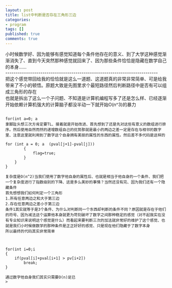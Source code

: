 ```yaml
---
layout: post
title: list中判断是否存在三角形三边
categories:
- program
tags: []
published: true
comments: true
---
```

<p>小时候数学好、因为能够有感觉知道每个条件他存在的意义、到了大学这种感觉渐渐消失了、直到今天突然那种感觉就回来了、因为那些条件恰恰是隐藏在数学自己的本身……<br />
--------------------------------------------------------------------------<br />
把这个感觉带回给我的恰恰就是这么一道题、这道题真的非常非常简单、可是给我带来了不小的顿悟。原题大致是先图里求个最短路径然后判断路径中是否有可以组成三角形的存在<br />
也就是拆出了这么一个子问题、不知道是计算机编程写多了还是怎么样、已经逐渐开始依赖计算机强大的计算脑子都没半动一下就开始O(n^3)的暴力

```

for(int a=0; a 
拿脚趾头想三次方肯定要TL、接着就是开始改进、首先想到了还是先对这些有意义的数组进行排序。然后使用自然而然的递增数组自己的优势那就是最小的两边之差一定是存在与相邻的数字里、注意这里就利用到了数字这个自身拥有美丽的属性的东西的属性。然后差不多代码是这样的

for (int a = 0; a  (pval[j+1]-pval[j]))
        {
            flag=true;
        }
    }
}

复杂度是O(n^2)当我们使用了数字他自身的属性后、也就是相当于他自身的一个条件、我们把一个复杂度进行了指数级别的下降、这是多么美妙的事情？当然还没有完、因为我们还有一个隐藏条件
首先想想我们如何判定一个三角形
1.所有任意两边之和大于第三边
2.存在任意两边之差小于第三边
条件1其实就等于是3个条件、为什么对判断同一个东西却判断的条件不同？原因就是存在于他们的符号、因为减法这个运算他本身就更为苛刻破坏了数字之间那种稳定的感觉（对不起我实在没有专业知识来说明这个感觉是什么）而看起来要判断三次的加法就非常好的维护了这个感觉、也就是我们小时候做数学的那种条件是正正好好的感觉、只是现在他们隐藏于了数字本身
所以最终的代码其实非常简单



for(int i=0;i 
{
    if(pval[i]+pval[i+1] > pv[i+2])
        break;
}

通过数字他自身我们其实只需要O(n)足已
>

```

